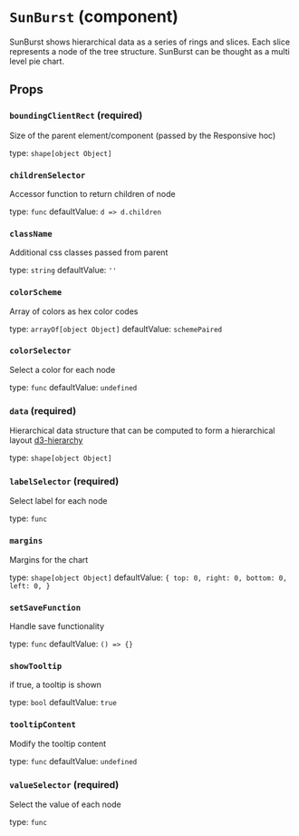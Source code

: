 `SunBurst` (component)
======================

SunBurst shows hierarchical data as a series of rings and slices. Each slice represents a
node of the tree structure. SunBurst can be thought as a multi level pie chart.

Props
-----

### `boundingClientRect` (required)

Size of the parent element/component (passed by the Responsive hoc)

type: `shape[object Object]`


### `childrenSelector`

Accessor function to return children of node

type: `func`
defaultValue: `d => d.children`


### `className`

Additional css classes passed from parent

type: `string`
defaultValue: `''`


### `colorScheme`

Array of colors as hex color codes

type: `arrayOf[object Object]`
defaultValue: `schemePaired`


### `colorSelector`

Select a color for each node

type: `func`
defaultValue: `undefined`


### `data` (required)

Hierarchical data structure that can be computed to form a hierarchical layout
<a href="https://github.com/d3/d3-hierarchy">d3-hierarchy</a>

type: `shape[object Object]`


### `labelSelector` (required)

Select label for each node

type: `func`


### `margins`

Margins for the chart

type: `shape[object Object]`
defaultValue: `{
    top: 0,
    right: 0,
    bottom: 0,
    left: 0,
}`


### `setSaveFunction`

Handle save functionality

type: `func`
defaultValue: `() => {}`


### `showTooltip`

if true, a tooltip is shown

type: `bool`
defaultValue: `true`


### `tooltipContent`

Modify the tooltip content

type: `func`
defaultValue: `undefined`


### `valueSelector` (required)

Select the value of each node

type: `func`

